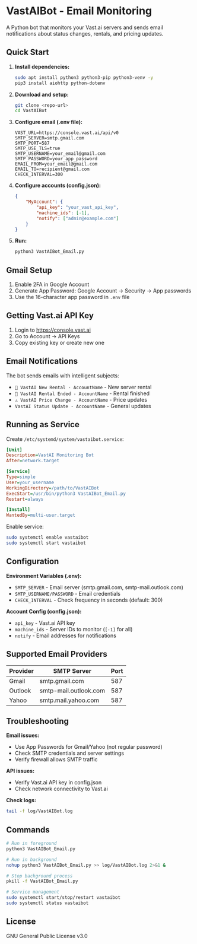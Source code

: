 # VastAIBot - Email Monitoring

A Python bot that monitors your Vast.ai servers and sends email notifications about status changes, rentals, and pricing updates.

## Quick Start

1. **Install dependencies:**
   ```bash
   sudo apt install python3 python3-pip python3-venv -y
   pip3 install aiohttp python-dotenv
   ```

2. **Download and setup:**
   ```bash
   git clone <repo-url>
   cd VastAIBot
   ```

3. **Configure email (.env file):**
   ```env
   VAST_URL=https://console.vast.ai/api/v0
   SMTP_SERVER=smtp.gmail.com
   SMTP_PORT=587
   SMTP_USE_TLS=true
   SMTP_USERNAME=your_email@gmail.com
   SMTP_PASSWORD=your_app_password
   EMAIL_FROM=your_email@gmail.com
   EMAIL_TO=recipient@gmail.com
   CHECK_INTERVAL=300
   ```

4. **Configure accounts (config.json):**
   ```json
   {
       "MyAccount": {
           "api_key": "your_vast_api_key",
           "machine_ids": [-1],
           "notify": ["admin@example.com"]
       }
   }
   ```

5. **Run:**
   ```bash
   python3 VastAIBot_Email.py
   ```

## Gmail Setup

1. Enable 2FA in Google Account
2. Generate App Password: Google Account → Security → App passwords
3. Use the 16-character app password in `.env` file

## Getting Vast.ai API Key

1. Login to https://console.vast.ai
2. Go to Account → API Keys
3. Copy existing key or create new one

## Email Notifications

The bot sends emails with intelligent subjects:
- `🚀 VastAI New Rental - AccountName` - New server rental
- `🛬 VastAI Rental Ended - AccountName` - Rental finished
- `⚠️ VastAI Price Change - AccountName` - Price updates
- `VastAI Status Update - AccountName` - General updates

## Running as Service

Create `/etc/systemd/system/vastaibot.service`:
```ini
[Unit]
Description=VastAI Monitoring Bot
After=network.target

[Service]
Type=simple
User=your_username
WorkingDirectory=/path/to/VastAIBot
ExecStart=/usr/bin/python3 VastAIBot_Email.py
Restart=always

[Install]
WantedBy=multi-user.target
```

Enable service:
```bash
sudo systemctl enable vastaibot
sudo systemctl start vastaibot
```

## Configuration

**Environment Variables (.env):**
- `SMTP_SERVER` - Email server (smtp.gmail.com, smtp-mail.outlook.com)
- `SMTP_USERNAME/PASSWORD` - Email credentials
- `CHECK_INTERVAL` - Check frequency in seconds (default: 300)

**Account Config (config.json):**
- `api_key` - Vast.ai API key
- `machine_ids` - Server IDs to monitor (`[-1]` for all)
- `notify` - Email addresses for notifications

## Supported Email Providers

| Provider | SMTP Server | Port |
|----------|-------------|------|
| Gmail | smtp.gmail.com | 587 |
| Outlook | smtp-mail.outlook.com | 587 |
| Yahoo | smtp.mail.yahoo.com | 587 |

## Troubleshooting

**Email issues:**
- Use App Passwords for Gmail/Yahoo (not regular password)
- Check SMTP credentials and server settings
- Verify firewall allows SMTP traffic

**API issues:**
- Verify Vast.ai API key in config.json
- Check network connectivity to Vast.ai

**Check logs:**
```bash
tail -f log/VastAIBot.log
```

## Commands

```bash
# Run in foreground
python3 VastAIBot_Email.py

# Run in background
nohup python3 VastAIBot_Email.py >> log/VastAIBot.log 2>&1 &

# Stop background process
pkill -f VastAIBot_Email.py

# Service management
sudo systemctl start/stop/restart vastaibot
sudo systemctl status vastaibot
```

## License

GNU General Public License v3.0
